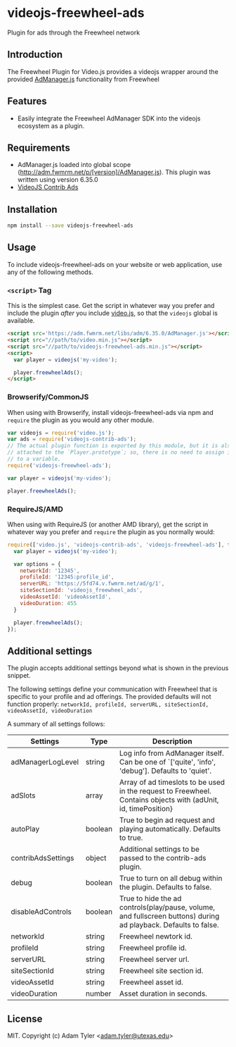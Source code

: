 # videojs-freewheel-ads

Plugin for ads through the Freewheel network

## Introduction
The Freewheel Plugin for Video.js provides a videojs wrapper around the provided [AdManager.js](https://hub.freewheel.tv/pages/viewpage.action?spaceKey=techdocs&title=AdManager+SDK+API+Documentation#tab-JavaScript%2FHTML5) 
functionality from Freewheel

## Features
- Easily integrate the Freewheel AdManager SDK into the videojs ecosystem as a plugin.

## Requirements
  - AdManager.js loaded into global scope (http://adm.fwmrm.net/p/[version]/AdManager.js). This plugin was written using version 6.35.0
  - [VideoJS Contrib Ads](https://github.com/videojs/videojs-contrib-ads)

## Installation

```sh
npm install --save videojs-freewheel-ads
```

## Usage

To include videojs-freewheel-ads on your website or web application, use any of the following methods.

### `<script>` Tag

This is the simplest case. Get the script in whatever way you prefer and include the plugin _after_ you include [video.js][videojs], so that the `videojs` global is available.

```html
<script src='https://adm.fwmrm.net/libs/adm/6.35.0/AdManager.js'></script>
<script src="//path/to/video.min.js"></script>
<script src="//path/to/videojs-freewheel-ads.min.js"></script>
<script>
  var player = videojs('my-video');

  player.freewheelAds();
</script>
```

### Browserify/CommonJS

When using with Browserify, install videojs-freewheel-ads via npm and `require` the plugin as you would any other module.

```js
var videojs = require('video.js');
var ads = require('videojs-contrib-ads');
// The actual plugin function is exported by this module, but it is also
// attached to the `Player.prototype`; so, there is no need to assign it
// to a variable.
require('videojs-freewheel-ads');

var player = videojs('my-video');

player.freewheelAds();
```

### RequireJS/AMD

When using with RequireJS (or another AMD library), get the script in whatever way you prefer and `require` the plugin as you normally would:

```js
require(['video.js', 'videojs-contrib-ads', 'videojs-freewheel-ads'], function(videojs) {
  var player = videojs('my-video');

  var options = {
    networkId: '12345',
    profileId: '12345:profile_id',
    serverURL: 'https://5fd74.v.fwmrm.net/ad/g/1',
    siteSectionId: 'videojs_freewheel_ads',
    videoAssetId: 'videoAssetId',
    videoDuration: 455
  }

  player.freewheelAds();
});
```

## Additional settings
The plugin accepts additional settings beyond what is shown in
the previous snippet. 

The following settings define your communication with Freewheel that is specific to your profile and ad offerings. The provided defaults will not function properly: 
`networkId, profileId, serverURL, siteSectionId, videoAssetId, videoDuration`

A summary of all settings follows:

| Settings | Type | Description |
|----------|------|-------------|
| adManagerLogLevel      | string       | Log info from AdManager itself. Can be one of `['quite', 'info', 'debug']. Defaults to 'quiet'. |
| adSlots                | array        | Array of ad timeslots to be used in the request to Freewheel. Contains objects with (adUnit, id, timePosition} |
| autoPlay               | boolean      | True to begin ad request and playing automatically. Defaults to true. |
| contribAdsSettings     | object       | Additional settings to be passed to the contrib-ads plugin. |
| debug                  | boolean      | True to turn on all debug within the plugin. Defaults to false. |
| disableAdControls      | boolean      | True to hide the ad controls(play/pause, volume, and fullscreen buttons) during ad playback. Defaults to false. |
| networkId              | string       | Freewheel newtork id. |
| profileId              | string       | Freewheel profile id. |
| serverURL              | string       | Freewheel server url. |
| siteSectionId          | string       | Freewheel site section id. |
| videoAssetId           | string       | Freewheel asset id. |
| videoDuration          | number       | Asset duration in seconds. |


## License

MIT. Copyright (c) Adam Tyler &lt;adam.tyler@utexas.edu&gt;


[videojs]: http://videojs.com/
